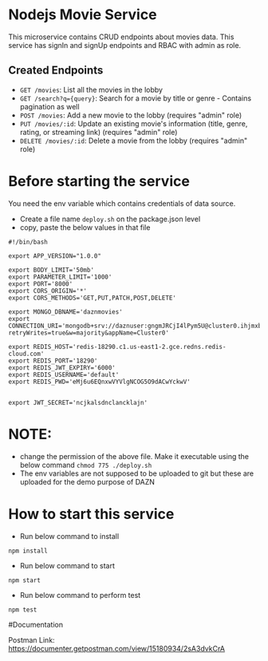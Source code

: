 # Nodejs Movie Service

This microservice contains CRUD endpoints about movies data. This service has signIn and signUp endpoints and RBAC with admin as role.

## Created Endpoints

- `GET /movies`: List all the movies in the lobby
- `GET /search?q={query}`: Search for a movie by title or genre - Contains pagination as well
- `POST /movies`: Add a new movie to the lobby (requires "admin" role)
- `PUT /movies/:id`: Update an existing movie's information (title, genre, rating, or streaming link)
  (requires "admin" role)
- `DELETE /movies/:id`: Delete a movie from the lobby (requires "admin" role)

# Before starting the service

You need the env variable which contains credentials of data source.

- Create a file name `deploy.sh` on the package.json level
- copy, paste the below values in that file

```
#!/bin/bash

export APP_VERSION="1.0.0"

export BODY_LIMIT='50mb'
export PARAMETER_LIMIT='1000'
export PORT='8000'
export CORS_ORIGIN='*'
export CORS_METHODS='GET,PUT,PATCH,POST,DELETE'

export MONGO_DBNAME='daznmovies'
export CONNECTION_URI='mongodb+srv://daznuser:gngmJRCjI4lPym5U@cluster0.ihjmxbt.mongodb.net/?retryWrites=true&w=majority&appName=Cluster0'

export REDIS_HOST='redis-18290.c1.us-east1-2.gce.redns.redis-cloud.com'
export REDIS_PORT='18290'
export REDIS_JWT_EXPIRY='6000'
export REDIS_USERNAME='default'
export REDIS_PWD='eMj6u6EQnxwVYVlgNCOG5O9dACwYckwV'


export JWT_SECRET='ncjkalsdnclancklajn'
```

# NOTE:

- change the permission of the above file. Make it executable using the below command
  `chmod 775 ./deploy.sh`
- The env variables are not supposed to be uploaded to git but these are uploaded for the demo purpose of DAZN

# How to start this service

- Run below command to install

```
npm install
```

- Run below command to start

```
npm start
```

- Run below command to perform test

```
npm test
```

#Documentation

Postman Link: https://documenter.getpostman.com/view/15180934/2sA3dvkCrA

